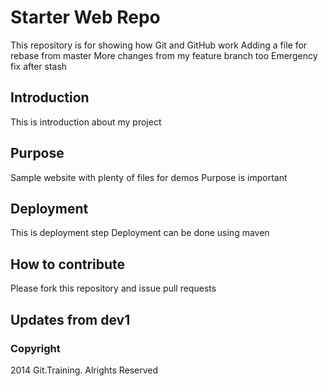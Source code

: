 # Starter Web Repo

This repository is for showing how Git and GitHub work
Adding a file for rebase from master
More changes from my feature branch too
Emergency fix after stash

## Introduction

This is introduction about my project

## Purpose

Sample website with plenty of files for demos
Purpose is important

## Deployment

This is deployment step
Deployment can be done using maven

## How to contribute

Please fork this repository and issue pull requests

## Updates from dev1

### Copyright

2014 Git.Training. Alrights Reserved
